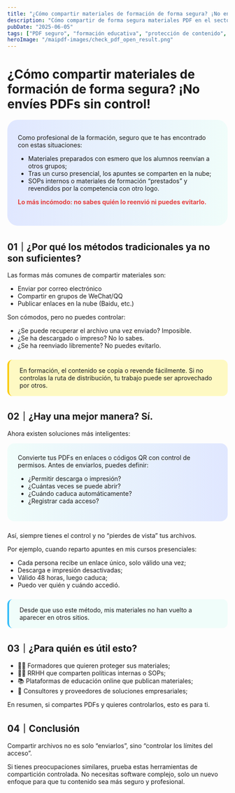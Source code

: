 ```yaml
---
title: "¿Cómo compartir materiales de formación de forma segura? ¡No envíes PDFs sin control!"
description: "Cómo compartir de forma segura materiales PDF en el sector educativo, evitar fugas y plagio, y mejorar la gestión profesional de documentos."
pubDate: "2025-06-05"
tags: ["PDF seguro", "formación educativa", "protección de contenido", "control de permisos"]
heroImage: "/maipdf-images/check_pdf_open_result.png"
---
```


# ¿Cómo compartir materiales de formación de forma segura? ¡No envíes PDFs sin control!

<div style="background: linear-gradient(90deg, #e0e7ff 0%, #f0fdfa 100%); padding: 2rem 1.5rem; border-radius: 1.5rem; margin-bottom: 2rem;">
Como profesional de la formación, seguro que te has encontrado con estas situaciones:

- Materiales preparados con esmero que los alumnos reenvían a otros grupos;
- Tras un curso presencial, los apuntes se comparten en la nube;
- SOPs internos o materiales de formación “prestados” y revendidos por la competencia con otro logo.

<span style="color:#e53e3e;font-weight:bold;">Lo más incómodo: no sabes quién lo reenvió ni puedes evitarlo.</span>
</div>

## 01｜¿Por qué los métodos tradicionales ya no son suficientes?

Las formas más comunes de compartir materiales son:

- Enviar por correo electrónico
- Compartir en grupos de WeChat/QQ
- Publicar enlaces en la nube (Baidu, etc.)

Son cómodos, pero no puedes controlar:

- ¿Se puede recuperar el archivo una vez enviado? Imposible.
- ¿Se ha descargado o impreso? No lo sabes.
- ¿Se ha reenviado libremente? No puedes evitarlo.

<div style="background: #fef9c3; border-left: 4px solid #facc15; padding: 1rem 1.5rem; border-radius: 0.75rem; margin: 1.5rem 0;">
En formación, el contenido se copia o revende fácilmente. Si no controlas la ruta de distribución, tu trabajo puede ser aprovechado por otros.
</div>

## 02｜¿Hay una mejor manera? Sí.

Ahora existen soluciones más inteligentes:

<div style="background: linear-gradient(90deg, #f0fdfa 0%, #e0e7ff 100%); padding: 1.5rem; border-radius: 1rem; margin-bottom: 1.5rem;">
Convierte tus PDFs en enlaces o códigos QR con control de permisos. Antes de enviarlos, puedes definir:

- ¿Permitir descarga o impresión?
- ¿Cuántas veces se puede abrir?
- ¿Cuándo caduca automáticamente?
- ¿Registrar cada acceso?
</div>

Así, siempre tienes el control y no “pierdes de vista” tus archivos.

Por ejemplo, cuando reparto apuntes en mis cursos presenciales:

- Cada persona recibe un enlace único, solo válido una vez;
- Descarga e impresión desactivadas;
- Válido 48 horas, luego caduca;
- Puedo ver quién y cuándo accedió.

<div style="background: #f0fdfa; border-left: 4px solid #38bdf8; padding: 1rem 1.5rem; border-radius: 0.75rem; margin: 1.5rem 0;">
Desde que uso este método, mis materiales no han vuelto a aparecer en otros sitios.
</div>

## 03｜¿Para quién es útil esto?

- 🧑‍🏫 Formadores que quieren proteger sus materiales;
- 🧑‍💼 RRHH que comparten políticas internas o SOPs;
- 📚 Plataformas de educación online que publican materiales;
- 🤝 Consultores y proveedores de soluciones empresariales;

En resumen, si compartes PDFs y quieres controlarlos, esto es para ti.

## 04｜Conclusión

Compartir archivos no es solo “enviarlos”, sino “controlar los límites del acceso”.

Si tienes preocupaciones similares, prueba estas herramientas de compartición controlada. No necesitas software complejo, solo un nuevo enfoque para que tu contenido sea más seguro y profesional.
